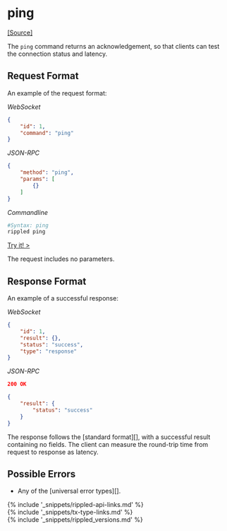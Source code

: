 # ping
[[Source]](https://github.com/ripple/rippled/blob/master/src/ripple/rpc/handlers/Ping.cpp "Source")

The `ping` command returns an acknowledgement, so that clients can test the connection status and latency.

## Request Format
An example of the request format:

<!-- MULTICODE_BLOCK_START -->

*WebSocket*

```json
{
    "id": 1,
    "command": "ping"
}
```

*JSON-RPC*

```json
{
    "method": "ping",
    "params": [
        {}
    ]
}
```

*Commandline*

```sh
#Syntax: ping
rippled ping
```

<!-- MULTICODE_BLOCK_END -->

[Try it! >](websocket-api-tool.html#ping)

The request includes no parameters.

## Response Format

An example of a successful response:

<!-- MULTICODE_BLOCK_START -->

*WebSocket*

```json
{
    "id": 1,
    "result": {},
    "status": "success",
    "type": "response"
}
```

*JSON-RPC*

```json
200 OK

{
    "result": {
        "status": "success"
    }
}
```

<!-- MULTICODE_BLOCK_END -->

The response follows the [standard format][], with a successful result containing no fields. The client can measure the round-trip time from request to response as latency.

## Possible Errors

* Any of the [universal error types][].

<!--{# common link defs #}-->
{% include '_snippets/rippled-api-links.md' %}			
{% include '_snippets/tx-type-links.md' %}			
{% include '_snippets/rippled_versions.md' %}
